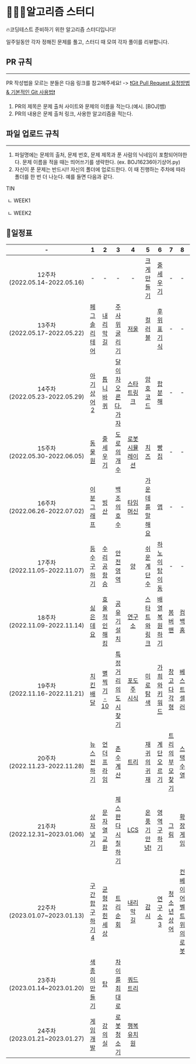 # 🧑🏻‍💻알고리즘 스터디



🔥코딩테스트 준비하기 위한 알고리즘 스터디입니다! 


일주일동안 각자 정해진 문제를 풀고, 스터디 때 모여 각자 풀이를 리뷰합니다.


## PR 규칙 

----

PR 작성법을 모르는 분들은 다음 링크를 참고해주세요! -> [❗️Git Pull Request 요청방법 & 기본적인 Git 사용법❗️](https://ripple-value-a3e.notion.site/Git-88264725a7134d35b77478e55e7bdb1f)

1. PR의 제목은 문제 출처 사이트와 문제의 이름을 적는다.(예시. [BOJ]뱀)  
2. PR의 내용은 문제 출처 링크, 사용한 알고리즘을 적는다. 





## 파일 업로드 규칙

----

1. 파일명에는 문제의 출처, 문제 번호, 문제 제목과 푼 사람의 닉네임이 포함되어야한다. 문제 이름을 적을 때는 띄어쓰기를 생략한다. (ex. BOJ16236아기상어.py)
2. 자신이 푼 문제는 반드시!! 자신의 폴더에 업로드한다. 이 때 진행하는 주차에 따라 폴더를 한 번 더 나눈다. 예를 들면 다음과 같다.

TIN

​	ㄴ WEEK1

​	ㄴ WEEK2


## 📆일정표
|-|1|2|3|4|5|6|7|8|9|10|11|12|
|:---:|:---:|:---:|:---:|:---:|:---:|:---:|:---:|:---:|:---:|:---:|:---:|:---:|
|12주차<br/>(2022.05.14-2022.05.16)|-|-|-|-|[크게만들기](https://www.acmicpc.net/problem/2812)|[줄 세우기](https://www.acmicpc.net/problem/2252)|-|-|-|-|-|-|
|13주차<br/>(2022.05.17-2022.05.22)|[페그 솔리테어](https://www.acmicpc.net/problem/9207)|[내리막길](https://www.acmicpc.net/problem/1520)|[주사위 굴리기](https://www.acmicpc.net/problem/14499)|[저울](https://www.acmicpc.net/problem/10159)|[컬러볼](https://www.acmicpc.net/problem/10800)|[후위 표기식](https://www.acmicpc.net/problem/1918)|-|-|-|-|-|-|
|14주차<br/>(2022.05.23-2022.05.29)|[아기상어2](https://www.acmicpc.net/problem/17086)|[톱니바퀴](https://www.acmicpc.net/problem/14891)|[달이 차오른다, 가자](https://www.acmicpc.net/problem/1194)|[스타트링크](https://www.acmicpc.net/problem/5014)|[암호코드](https://www.acmicpc.net/problem/2011)|[합분해](https://www.acmicpc.net/problem/2225)|-|-|-|-|-|-|
|15주차<br/>(2022.05.30-2022.06.05)|[동물원](https://www.acmicpc.net/problem/1309)|[줄세우기](https://www.acmicpc.net/problem/2631)|[도로의 개수](https://www.acmicpc.net/problem/1577)|[로봇 시뮬레이션](https://www.acmicpc.net/problem/2174)|[치즈](https://www.acmicpc.net/problem/2638)|[빵집](https://www.acmicpc.net/problem/3109)|-|-|-|-|-|-|
|16주차<br/>(2022.06.26-2022.07.02)|[이분 그래프](https://www.acmicpc.net/problem/1707)|[빙산](https://www.acmicpc.net/problem/2573)|[백조의 호수](https://www.acmicpc.net/problem/3197)|[타임머신](https://www.acmicpc.net/problem/11657)|[가운데를 말해요](https://www.acmicpc.net/problem/1655)|[앱](https://www.acmicpc.net/problem/7579)|-|-|-|-|-|-|
|17주차<br/>(2022.11.05-2022.11.07)|[등수 구하기](https://www.acmicpc.net/problem/1205)|[수리공 항승](https://www.acmicpc.net/problem/1449)|[안전 영역](https://www.acmicpc.net/problem/2468)|[양](https://www.acmicpc.net/problem/3184)|[쉬운 계단 수](https://www.acmicpc.net/problem/10844)|[하노이 탑 이동 ](https://www.acmicpc.net/problem/11729)|-|-|-|-|-|-|
|18주차<br/>(2022.11.09-2022.11.14)|[싫은데요](https://www.acmicpc.net/problem/25916)|[효율적인 해킹](https://www.acmicpc.net/problem/1325)|[공유기 설치](https://www.acmicpc.net/problem/2110)|[연구소](https://www.acmicpc.net/problem/14502)|[스타트와 링크](https://www.acmicpc.net/problem/14889)|[배열 복원하기](https://www.acmicpc.net/problem/16967)|[봄버맨](https://www.acmicpc.net/problem/16918)|[컴백홈](https://www.acmicpc.net/problem/1189)|[적록색약](https://www.acmicpc.net/problem/10026)|[다리놓기](https://www.acmicpc.net/problem/1010)|[DNA](https://www.acmicpc.net/problem/1969)|[Four Squares](https://www.acmicpc.net/problem/17626)|
|19주차<br/>(2022.11.16-2022.11.21)|[치킨 배달](https://www.acmicpc.net/problem/15686)|[별 찍기 - 10](https://www.acmicpc.net/problem/2447)|[특정 거리의 도시 찾기](https://www.acmicpc.net/problem/18352)|[포도주 시식](https://www.acmicpc.net/problem/2156)|[미로 탐색](https://www.acmicpc.net/problem/2178)|[가희와 키워드](https://www.acmicpc.net/problem/22233)|[창고 다각형](https://www.acmicpc.net/problem/2304)|[베스트 셀러](https://www.acmicpc.net/problem/1302)|[앨범정리](https://www.acmicpc.net/problem/20541)|[퇴사](https://www.acmicpc.net/problem/14501)|[상어 초등학교](https://www.acmicpc.net/problem/21608)|[연산자 끼워넣기](https://www.acmicpc.net/problem/14888)|
|20주차<br/>(2022.11.23-2022.11.28)|[뉴스 전하기](https://www.acmicpc.net/problem/1135)|[언더프라임](https://www.acmicpc.net/problem/1124)|[촌수계산](https://www.acmicpc.net/problem/2644)|[트리](https://www.acmicpc.net/problem/1068)|[재귀의 귀재](https://www.acmicpc.net/problem/25501)|[계단 오르기](https://www.acmicpc.net/problem/2579)|[트리의 부모 찾기](https://www.acmicpc.net/problem/11725)|[스택 수열](https://www.acmicpc.net/problem/1874)|||||
|21주차<br/>(2022.12.31~2023.01.06)|[상자 넣기](https://www.acmicpc.net/problem/1965)|[문자열 교환](https://www.acmicpc.net/problem/1522)|[체스판 다시 칠하기](https://www.acmicpc.net/problem/1018)|[LCS](https://www.acmicpc.net/problem/9251)|[온풍기 안녕!](https://www.acmicpc.net/problem/23289)|[영역 구하기](https://www.acmicpc.net/problem/2583)|[그림](https://www.acmicpc.net/problem/1926)|[확장 게임](https://www.acmicpc.net/problem/16920)|[오큰수](https://www.acmicpc.net/problem/17298)|[쇠막대기](https://www.acmicpc.net/problem/10799)|[카드 구매하기](https://www.acmicpc.net/problem/11052)|[트리의 지름](https://www.acmicpc.net/problem/1967)|
|22주차<br/>(2023.01.07~2023.01.13)|[구간 합 구하기 4](https://www.acmicpc.net/problem/11659)|[균형잡힌 세상](https://www.acmicpc.net/problem/4949)|[트리 순회](https://www.acmicpc.net/problem/1991)|[내리막 길](https://www.acmicpc.net/problem/1520)|[감시](https://www.acmicpc.net/problem/15683)|[연구소3](https://www.acmicpc.net/problem/17142)|[청소년 상어](https://www.acmicpc.net/problem/19236)|[컨베이어 벨트 위의 로봇](https://www.acmicpc.net/problem/20055)|[에디터](https://www.acmicpc.net/problem/1406)|[부등호](https://www.acmicpc.net/problem/2529)|[빗물](https://www.acmicpc.net/problem/14719)|[극장 좌석](https://www.acmicpc.net/problem/2302)|
|23주차<br/>(2023.01.14~2023.01.20)|[색종이 만들기](https://www.acmicpc.net/problem/2630)|[탑](https://www.acmicpc.net/problem/2493)|[차이를 최대로](https://www.acmicpc.net/problem/10819)|[쿼드트리](https://www.acmicpc.net/problem/1992)|
|24주차<br/>(2023.01.21~2023.01.27)|[게임 개발](https://www.acmicpc.net/problem/1516)|[강의실](https://www.acmicpc.net/problem/1374)|[로봇 청소기](https://www.acmicpc.net/problem/14503)|[행복 유치원](https://www.acmicpc.net/problem/13164)